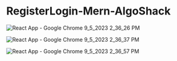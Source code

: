 # RegisterLogin-Mern-AlgoShack
![React App - Google Chrome 9_5_2023 2_36_26 PM](https://github.com/Kamal-Nanduru/RegisterLogin-Mern-AlgoShack/assets/114358522/bf6ddc18-a8c0-4082-905a-42df4528d651)


![React App - Google Chrome 9_5_2023 2_36_37 PM](https://github.com/Kamal-Nanduru/RegisterLogin-Mern-AlgoShack/assets/114358522/d2a39fde-2e28-4a41-9816-954e64d98a58)


![React App - Google Chrome 9_5_2023 2_36_57 PM](https://github.com/Kamal-Nanduru/RegisterLogin-Mern-AlgoShack/assets/114358522/23144c66-1ca2-4297-b15b-7ac55175d0bf)


